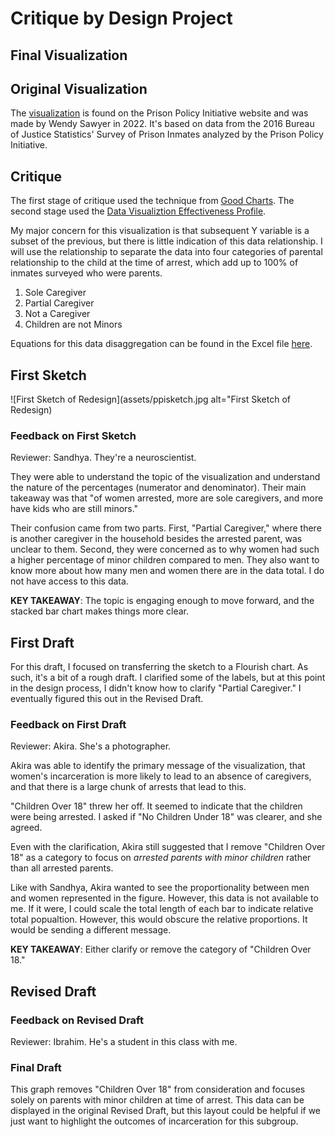 # Critique by Design Project

## Final Visualization



## Original  Visualization
The [visualization](https://www.prisonpolicy.org/graphs/spi_family_separation_sex.html) is found on the Prison Policy Initiative website and was made by Wendy Sawyer in 2022. It's based on data from the 2016 Bureau of Justice Statistics' Survey of Prison Inmates analyzed by the Prison Policy Initiative.

## Critique 
The first stage of critique used the technique from [Good Charts](https://docs.google.com/spreadsheets/d/1NJC62tJaYt402543EbG_gNnxd9ZIaAl2qgJeVa-J-0Q/edit?usp=sharing). The second stage used the [Data Visualiztion Effectiveness Profile](https://github.com/ruesellers/datastories/blob/main/Data%20Visualization%20Effectiveness%20Profile.pdf).

My major concern for this visualization is that subsequent Y variable is a subset of the previous, but there is little indication of this data relationship. I will use the relationship to separate the data into four categories of parental relationship to the child at the time of arrest, which add up to 100% of inmates surveyed who were parents.
1. Sole Caregiver
2. Partial Caregiver
3. Not a Caregiver
4. Children are not Minors

Equations for this data disaggregation can be found in the Excel file [here](https://github.com/ruesellers/datastories/raw/main/DATAFORDESIGNCRITIQUE.xlsx).

## First Sketch

![First Sketch of Redesign](assets/ppisketch.jpg alt="First Sketch of Redesign)

### Feedback on First Sketch
Reviewer: Sandhya. They're a neuroscientist.

They were able to understand the topic of the visualization and understand the nature of the percentages (numerator and denominator). Their main takeaway was that "of women arrested, more are sole caregivers, and more have kids who are still minors."

Their confusion came from two parts. First, "Partial Caregiver," where there is another caregiver in the household besides the arrested parent, was unclear to them. Second, they were concerned as to why women had such a higher percentage of minor children compared to men. They also want to know more about how many men and women there are in the data total. I do not have access to this data.

**KEY TAKEAWAY**: The topic is engaging enough to move forward, and the stacked bar chart makes things more clear.

## First Draft
For this draft, I focused on transferring the sketch to a Flourish chart. As such, it's a bit of a rough draft. I clarified some of the labels, but at this point in the design process, I didn't know how to clarify "Partial Caregiver." I eventually figured this out in the Revised Draft. 

<div class="flourish-embed flourish-chart" data-src="visualisation/11833558"><script src="https://public.flourish.studio/resources/embed.js"></script></div>

### Feedback on First Draft
Reviewer: Akira. She's a photographer.

Akira was able to identify the primary message of the visualization, that women's incarceration is more likely to lead to an absence of caregivers, and that there is a large chunk of arrests that lead to this.

"Children Over 18" threw her off. It seemed to indicate that the children were being arrested. I asked if "No Children Under 18" was clearer, and she agreed.

Even with the clarification, Akira still suggested that I remove "Children Over 18" as a category to focus on *arrested parents with minor children* rather than all arrested parents.

Like with Sandhya, Akira wanted to see the proportionality between men and women represented in the figure. However, this data is not available to me. If it were, I could scale the total length of each bar to indicate relative total popualtion. However, this would obscure the relative proportions. It would be sending a different message.

**KEY TAKEAWAY**: Either clarify or remove the category of "Children Over 18."




## Revised Draft
<div class="flourish-embed flourish-chart" data-src="visualisation/11833797"><script src="https://public.flourish.studio/resources/embed.js"></script></div>

### Feedback on Revised Draft
Reviewer: Ibrahim. He's a student in this class with me.


### Final  Draft 
This graph removes "Children Over 18" from consideration and focuses solely on parents with minor children at time of arrest. This data can be displayed in the original Revised Draft, but this layout  could be helpful if we just want to highlight the outcomes of incarceration for this subgroup.

<div class="flourish-embed flourish-chart" data-src="visualisation/11834166"><script src="https://public.flourish.studio/resources/embed.js"></script></div>
